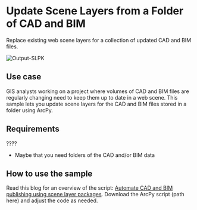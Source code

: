 # Update Scene Layers from a Folder of CAD and BIM

Replace existing web scene layers for a collection of updated CAD and BIM files.

![Output-SLPK](https://github.com/user-attachments/assets/c8a8069a-de04-46d5-80c4-09b5563b3a7f)

## Use case
GIS analysts working on a project where volumes of CAD and BIM files are regularly changing need to keep them up to date in a web scene. This sample lets you update scene layers for the CAD and BIM files stored in a folder using ArcPy. 
 
## Requirements
????
- Maybe that you need folders of the CAD and/or BIM data

## How to use the sample
Read this blog for an overview of the script: [Automate CAD and BIM publishing using scene layer packages](https://www.esri.com/arcgis-blog/products/arcgis-pro/3d-gis/automate-cad-and-bim-publishing-using-scene-layer-packages). Download the ArcPy script (path here) and adjust the code as needed. 


